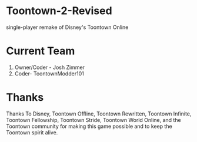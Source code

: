 # Toontown-2-Revised
single-player remake of Disney's Toontown Online

# Current Team

1. Owner/Coder - Josh Zimmer 
2. Coder- ToontownModder101

# Thanks

Thanks To Disney, Toontown Offline, Toontown Rewritten, Toontown Infinite, Toontown Fellowship, Toontown Stride, Toontown World Online, 
and the Toontown community for making this game possible and to keep the Toontown spirit alive.
